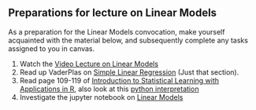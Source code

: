 ## Preparations for lecture on Linear Models

As a preparation for the Linear Models convocation, make yourself acquainted with the material below, and subsequently complete any tasks assigned to you in canvas.

1. Watch the [Video Lecture on Linear Models](https://www.youtube.com/watch?v=F9qB1FBNZ3k)
2. Read up VaderPlas on [Simple Linear Regression](https://jakevdp.github.io/PythonDataScienceHandbook/05.06-linear-regression.html#Simple-Linear-Regression) (Just that section).
3. Read page 109-119 of [Introduction to Statistical Learning with Applications in R](http://faculty.marshall.usc.edu/gareth-james/ISL/ISLR%20Seventh%20Printing.pdf), also look at this [python interpretation](http://www.science.smith.edu/~jcrouser/SDS293/labs/lab2-py.html)
4. Investigate the jupyter notebook on [Linear Models](../nb/linear/readme.md)  


[comment]: <> (https://towardsdatascience.com/introduction-to-linear-regression-in-python-c12a072bedf0)
